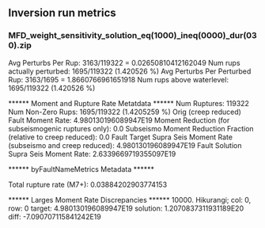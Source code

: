 ## Inversion run metrics

### MFD_weight_sensitivity_solution_eq(1000)_ineq(0000)_dur(030).zip


Avg Perturbs Per Rup: 3163/119322 = 0.02650810412162049
Num rups actually perturbed: 1695/119322 (1.420526 %)
Avg Perturbs Per Perturbed Rup: 3163/1695 = 1.8660766961651918
Num rups above waterlevel: 1695/119322 (1.420526 %)


****** Moment and Rupture Rate Metatdata ******
Num Ruptures: 119322
Num Non-Zero Rups: 1695/119322 (1.4205259 %)
Orig (creep reduced) Fault Moment Rate: 4.980130196089947E19
Moment Reduction (for subseismogenic ruptures only): 0.0
Subseismo Moment Reduction Fraction (relative to creep reduced): 0.0
Fault Target Supra Seis Moment Rate (subseismo and creep reduced): 4.980130196089947E19
Fault Solution Supra Seis Moment Rate: 2.6339669719355097E19


****** byFaultNameMetrics Metadata ******

Total rupture rate (M7+): 0.03884202903774153


****** Larges Moment Rate Discrepancies ******
10000. Hikurangi; col: 0, row: 0	target: 4.980130196089947E19	solution: 1.2070837311931189E20	diff: -7.090707115841242E19
